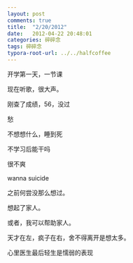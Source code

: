 ```yaml
---
layout: post
comments: true
title:  "2/20/2012"
date:   2012-04-22 20:48:01
categories: 碎碎念
tags: 碎碎念
typora-root-url: ../../halfcoffee
---
```




开学第一天，一节课

现在听歌，很大声。

刚查了成绩，56，没过

愁

不想想什么，睡到死

不学习后能干吗

很不爽

wanna suicide

之前何尝没那么想过。

想起了家人。

或者，我可以帮助家人。

天才在左，疯子在右，舍不得离开是想太多。

心里医生最后轻生是懦弱的表现
